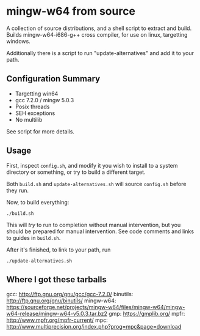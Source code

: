 mingw-w64 from source
=====================

A collection of source distributions, and a shell script to extract and build.
Builds mingw-w64-i686-g++ cross compiler, for use on linux, targetting windows.

Additionally there is a script to run "update-alternatives" and add it to your
path.

Configuration Summary
---------------------

- Targetting win64
- gcc 7.2.0 / mingw 5.0.3
- Posix threads
- SEH exceptions
- No multilib

See script for more details.

Usage
-----

First, inspect `config.sh`, and modify it you wish to install to a system directory or something, or try to build a different target.

Both `build.sh` and `update-alternatives.sh` will source `config.sh` before they run.

Now, to build everything:

```
./build.sh
```

This will *try* to run to completion without manual intervention, but you should be prepared for manual intervention.
See code comments and links to guides in `build.sh`.

After it's finished, to link to your path, run

```
./update-alternatives.sh
```

Where I got these tarballs
--------------------------

gcc:        http://ftp.gnu.org/gnu/gcc/gcc-7.2.0/
binutils:   http://ftp.gnu.org/gnu/binutils/
mingw-w64:  https://sourceforge.net/projects/mingw-w64/files/mingw-w64/mingw-w64-release/mingw-w64-v5.0.3.tar.bz2
gmp:        https://gmplib.org/
mpfr:       http://www.mpfr.org/mpfr-current/
mpc:        http://www.multiprecision.org/index.php?prog=mpc&page=download
